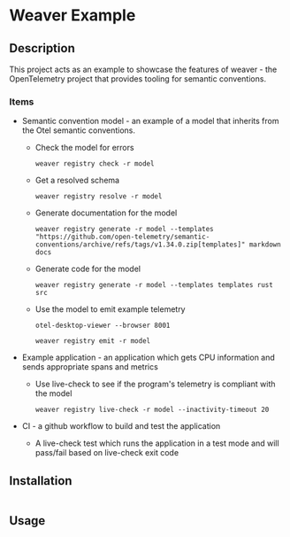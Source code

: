 # Weaver Example

## Description

This project acts as an example to showcase the features of weaver - the OpenTelemetry project that provides tooling for semantic conventions.

### Items

- Semantic convention model - an example of a model that inherits from the Otel semantic conventions.

  - Check the model for errors

    `weaver registry check -r model`

  - Get a resolved schema

    `weaver registry resolve -r model`

  - Generate documentation for the model

    `weaver registry generate -r model --templates "https://github.com/open-telemetry/semantic-conventions/archive/refs/tags/v1.34.0.zip[templates]" markdown docs`

  - Generate code for the model

    `weaver registry generate -r model --templates templates rust src`

  - Use the model to emit example telemetry

    `otel-desktop-viewer --browser 8001`

    `weaver registry emit -r model`

- Example application - an application which gets CPU information and sends appropriate spans and metrics

  - Use live-check to see if the program's telemetry is compliant with the model

    `weaver registry live-check -r model --inactivity-timeout 20`

- CI - a github workflow to build and test the application
  - A live-check test which runs the application in a test mode and will pass/fail based on live-check exit code

## Installation

```bash

```

## Usage

```bash

```
